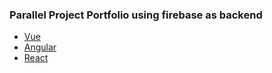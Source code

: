 ### Parallel Project Portfolio using firebase as backend
- [Vue](https://vuejs.org/)
- [Angular](https://angular.io/docs)
- [React](https://reactjs.org/)



